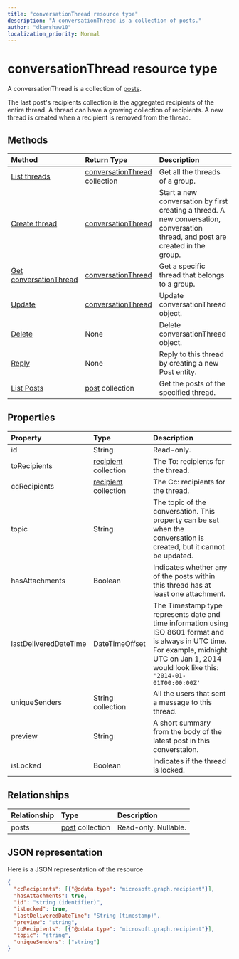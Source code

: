 ```yaml
---
title: "conversationThread resource type"
description: "A conversationThread is a collection of posts."
author: "dkershaw10"
localization_priority: Normal
---
```


# conversationThread resource type
A conversationThread is a collection of [posts](post.md).

The last post's recipients collection is the aggregated recipients of the entire thread. A thread can have a growing collection of recipients.
A new thread is created when a recipient is removed from the thread.

## Methods

| Method       | Return Type  |Description|
|:---------------|:--------|:----------|
|[List threads](../api/group-list-threads.md) | [conversationThread](conversationthread.md) collection |Get all the threads of a group.|
|[Create thread](../api/group-post-threads.md) | [conversationThread](conversationthread.md) |Start a new conversation by first creating a thread. A new conversation, conversation thread, and post are created in the group.|
|[Get conversationThread](../api/conversationthread-get.md) | [conversationThread](conversationthread.md) |Get a specific thread that belongs to a group. |
|[Update](../api/conversationthread-update.md) | [conversationThread](conversationthread.md)  |Update conversationThread object. |
|[Delete](../api/conversationthread-delete.md) | None |Delete conversationThread object. |
|[Reply](../api/conversationthread-reply.md)|None|Reply to this thread by creating a new Post entity.|
|[List Posts](../api/conversationthread-list-posts.md) |[post](post.md) collection| Get the posts of the specified thread. |

## Properties
| Property	   | Type	|Description|
|:---------------|:--------|:----------|
|id|String| Read-only.|
|toRecipients|[recipient](recipient.md) collection|The To: recipients for the thread.|
|ccRecipients|[recipient](recipient.md) collection|The Cc: recipients for the thread.|
|topic|String|The topic of the conversation. This property can be set when the conversation is created, but it cannot be updated.||
|hasAttachments|Boolean|Indicates whether any of the posts within this thread has at least one attachment.|
|lastDeliveredDateTime|DateTimeOffset|The Timestamp type represents date and time information using ISO 8601 format and is always in UTC time. For example, midnight UTC on Jan 1, 2014 would look like this: `'2014-01-01T00:00:00Z'`|
|uniqueSenders|String collection|All the users that sent a message to this thread.|
|preview|String|A short summary from the body of the latest post in this converstaion.|
|isLocked|Boolean|Indicates if the thread is locked.|

## Relationships
| Relationship | Type	|Description|
|:---------------|:--------|:----------|
|posts|[post](post.md) collection| Read-only. Nullable.|

## JSON representation

Here is a JSON representation of the resource

<!--{
  "blockType": "resource",
  "optionalProperties": [
    "posts"
  ],
  "keyProperty": "id",
  "baseType": "microsoft.graph.entity",
  "@odata.type": "microsoft.graph.conversationThread",
  "@odata.annotations": [
    {
      "property": "posts",
      "capabilities": {
        "changeTracking": false,
        "deletable": false,
        "insertable": false,
        "searchable": false,
        "updatable": false
      }
    }
  ]
}-->

```json
{
  "ccRecipients": [{"@odata.type": "microsoft.graph.recipient"}],
  "hasAttachments": true,
  "id": "string (identifier)",
  "isLocked": true,
  "lastDeliveredDateTime": "String (timestamp)",
  "preview": "string",
  "toRecipients": [{"@odata.type": "microsoft.graph.recipient"}],
  "topic": "string",
  "uniqueSenders": ["string"]
}

```


<!-- uuid: 8fcb5dbc-d5aa-4681-8e31-b001d5168d79
2015-10-25 14:57:30 UTC -->
<!-- {
  "type": "#page.annotation",
  "description": "conversationThread resource",
  "keywords": "",
  "section": "documentation",
  "tocPath": ""
}-->
